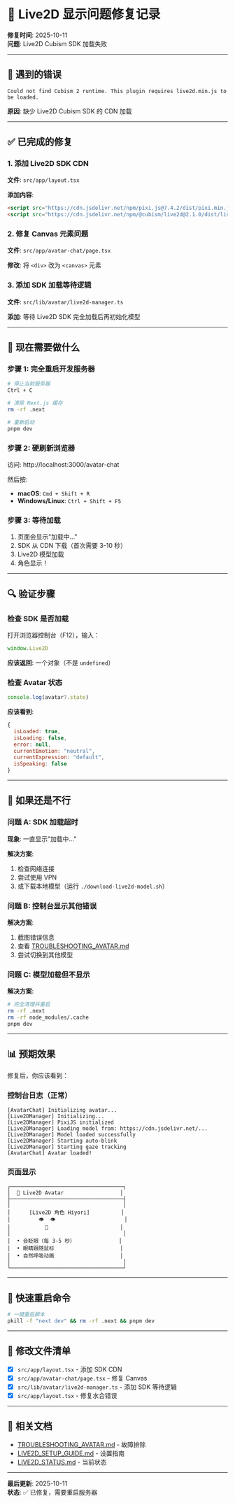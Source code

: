 # 🔧 Live2D 显示问题修复记录

**修复时间**: 2025-10-11  
**问题**: Live2D Cubism SDK 加载失败

---

## 🐛 遇到的错误

```
Could not find Cubism 2 runtime. This plugin requires live2d.min.js to be loaded.
```

**原因**: 缺少 Live2D Cubism SDK 的 CDN 加载

---

## ✅ 已完成的修复

### 1. 添加 Live2D SDK CDN

**文件**: `src/app/layout.tsx`

**添加内容**:
```html
<script src="https://cdn.jsdelivr.net/npm/pixi.js@7.4.2/dist/pixi.min.js" async />
<script src="https://cdn.jsdelivr.net/npm/@cubism/live2d@2.1.0/dist/live2d.min.js" async />
```

### 2. 修复 Canvas 元素问题

**文件**: `src/app/avatar-chat/page.tsx`

**修改**: 将 `<div>` 改为 `<canvas>` 元素

### 3. 添加 SDK 加载等待逻辑

**文件**: `src/lib/avatar/live2d-manager.ts`

**添加**: 等待 Live2D SDK 完全加载后再初始化模型

---

## 🚀 现在需要做什么

### 步骤 1: 完全重启开发服务器

```bash
# 停止当前服务器
Ctrl + C

# 清除 Next.js 缓存
rm -rf .next

# 重新启动
pnpm dev
```

### 步骤 2: 硬刷新浏览器

访问: http://localhost:3000/avatar-chat

然后按:
- **macOS**: `Cmd + Shift + R`
- **Windows/Linux**: `Ctrl + Shift + F5`

### 步骤 3: 等待加载

1. 页面会显示"加载中..."
2. SDK 从 CDN 下载（首次需要 3-10 秒）
3. Live2D 模型加载
4. 角色显示！

---

## 🔍 验证步骤

### 检查 SDK 是否加载

打开浏览器控制台（F12），输入：

```javascript
window.Live2D
```

**应该返回**: 一个对象（不是 `undefined`）

### 检查 Avatar 状态

```javascript
console.log(avatar?.state)
```

**应该看到**:
```javascript
{
  isLoaded: true,
  isLoading: false,
  error: null,
  currentEmotion: "neutral",
  currentExpression: "default",
  isSpeaking: false
}
```

---

## 🐛 如果还是不行

### 问题 A: SDK 加载超时

**现象**: 一直显示"加载中..."

**解决方案**:
1. 检查网络连接
2. 尝试使用 VPN
3. 或下载本地模型（运行 `./download-live2d-model.sh`）

### 问题 B: 控制台显示其他错误

**解决方案**:
1. 截图错误信息
2. 查看 [TROUBLESHOOTING_AVATAR.md](./TROUBLESHOOTING_AVATAR.md)
3. 尝试切换到其他模型

### 问题 C: 模型加载但不显示

**解决方案**:
```bash
# 完全清理并重启
rm -rf .next
rm -rf node_modules/.cache
pnpm dev
```

---

## 📊 预期效果

修复后，你应该看到：

### 控制台日志（正常）
```
[AvatarChat] Initializing avatar...
[Live2DManager] Initializing...
[Live2DManager] PixiJS initialized
[Live2DManager] Loading model from: https://cdn.jsdelivr.net/...
[Live2DManager] Model loaded successfully
[Live2DManager] Starting auto-blink
[Live2DManager] Starting gaze tracking
[AvatarChat] Avatar loaded!
```

### 页面显示
```
┌────────────────────────────────────┐
│  🧸 Live2D Avatar                  │
├────────────────────────────────────┤
│                                    │
│      [Live2D 角色 Hiyori]          │
│         👁️  👁️                      │
│           👄                       │
│                                    │
│  • 会眨眼（每 3-5 秒）              │
│  • 眼睛跟随鼠标                     │
│  • 自然呼吸动画                     │
│                                    │
└────────────────────────────────────┘
```

---

## 🎯 快速重启命令

```bash
# 一键重启脚本
pkill -f "next dev" && rm -rf .next && pnpm dev
```

---

## 📝 修改文件清单

- [x] `src/app/layout.tsx` - 添加 SDK CDN
- [x] `src/app/avatar-chat/page.tsx` - 修复 Canvas
- [x] `src/lib/avatar/live2d-manager.ts` - 添加 SDK 等待逻辑
- [x] `src/app/layout.tsx` - 修复水合错误

---

## 🔗 相关文档

- [TROUBLESHOOTING_AVATAR.md](./TROUBLESHOOTING_AVATAR.md) - 故障排除
- [LIVE2D_SETUP_GUIDE.md](./LIVE2D_SETUP_GUIDE.md) - 设置指南
- [LIVE2D_STATUS.md](./LIVE2D_STATUS.md) - 当前状态

---

**最后更新**: 2025-10-11  
**状态**: ✅ 已修复，需要重启服务器

